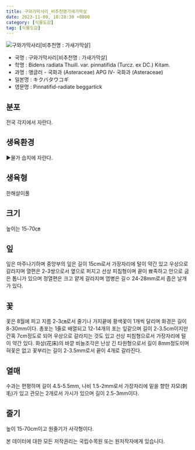 ```yaml
---
title: 구와가막사리_비추천명가새가막살
date: 2023-11-09, 18:28:30 +0800
category: [식물도감]
tag: [식물도감]
---
```




![구와가막사리[비추천명 : 가새가막살]](http://www.nature.go.kr/fileUpload/plants/basic/Compositae/Bidens/10063/10063_20160727113341826files_th2.jpg)
- 국명 : 구와가막사리[비추천명 : 가새가막살]
- 학명 : Bidens radiata Thuill. var. pinnatifida (Turcz. ex DC.) Kitam.
- 과명 : 앵글러 - 국화과 (Asteraceae) APG Ⅳ- 국화과 (Asteraceae)
- 일본명 : キクバタウコギ
- 영문명 : Pinnatifid-radiate beggartick


## 분포
전국 각지에서 자란다.
## 생육환경
▶물가 습지에 자란다.
## 생육형
한해살이풀
## 크기
높이는 15-70㎝
## 잎
잎은 마주나기하며 중앙부의 잎은 길이 15cm로서 가장자리에 털이 약간 있고 우상으로 갈라지며 열편은 2-3쌍으로서 옆으로 퍼지고 선상 피침형이며 끝이 뾰족하고 안으로 굽은 톱니가 있으며 정열편은 크고 얕게 갈라지며 엽병은 길ㅇ 24-28mm로서 좁은 날개가 있다.
## 꽃
꽃은 8월에 피고 지름 2-3㎝로서 줄기나 가지끝에 황색꽃이 1개씩 달리며 화경은 길이 8-30mm이다. 총포는 1줄로 배열되고 12-14개의 포는 잎같으며 길이 2-3.5cm이지만 간혹 7cm정도로 되어 우상으로 갈라지는 것도 있고 선상 피침형으로서 가장자리에 털이 약간 있다. 화상(花床)의 바깥 비늘조각은 난상 긴 타원형으로서 길이 8mm정도이며 혀꽃은 없고 꽃부리는 길이 2-3.5mm로서 끝이 4개로 갈라진다.
## 열매
수과는 편평하며 길이 4.5-5.5mm, 나비 1.5-2mm로서 가장자리에 밑을 향한 자모(刺毛)가 있고 관모는 2개로서 가시가 있으며 길이 2.5-3mm이다.
## 줄기
높이 15-70cm이고 원줄기가 사각형이다.






본 데이터에 대한 모든 저작권리는 국립수목원 또는 원저작자에게 있습니다.
